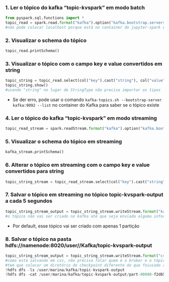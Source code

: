 ### 1. Ler o tópico do kafka “topic-kvspark” em modo batch
```python
from pyspark.sql.functions import *
topic_read = spark.read.format("kafka").option("kafka.bootstrap.servers", "kafka:9092").option("subscribe", "topic-kvspark").load()
#não pode colocar localhost porque está no container do jupyter-spark e não do kafka
```
### 2. Visualizar o schema do tópico
```python
topic_read.printSchema()
```
### 3. Visualizar o tópico com o campo key e value convertidos em string
```python
topic_string = topic_read.select(col("key").cast("string"), col("value").cast("string"))
topic_string.show()
#usando "string" no lugar de StringType não precisa importar os tipos
```
- Se der erro, pode usar o comando ```kafka-topics.sh --bootstrap-server kafka:9092 --list``` no container do Kafka para saber se o tópico existe
### 4. Ler o tópico do kafka “topic-kvspark” em modo streaming
```python
topic_read_stream = spark.readStream.format("kafka").option("kafka.bootstrap.servers", "kafka:9092").option("subscribe", "topic-kvspark").option("startingOffsets", "earliest").load()
```
### 5. Visualizar o schema do tópico em streaming
```python
kafka_stream.printSchema()
```
### 6. Alterar o tópico em streaming com o campo key e value convertidos para string
```python
topic_string_stream = topic_read_stream.select(col("key").cast("string"), col("value").cast("string"))
```
### 7. Salvar o tópico em streaming no tópico topic-kvspark-output a cada 5 segundos
```python
topic_string_stream_output = topic_string_stream.writeStream.format("kafka").option("kafka.bootstrap.servers", "kafka:9092").option("topic", "topic-kvspark-output").option("checkpointLocation","/user/marina/kafka_checkpoint").trigger(continuous="5 second").start()
#o tópico não vai ser criado no kafka até que seja enviada alguma informação pelo producer
```
- Por default, esse tópico vai ser criado com apenas 1 partição
### 8. Salvar o tópico na pasta hdfs://namenode:8020/user/<nome>/Kafka/topic-kvspark-output
```python
topic_string_stream_output = topic_string_stream.writeStream.format("csv").option("path", "/user/marina/kafka/topic-kvspark-output").option("checkpointLocation","/user/marina/kafka_checkpoint1").start()
#como está salvando em csv, não precisa falar quem é o broker e o tópico
#tem que colocar um diretório do checkpoint diferente do que foiusado antes para não acusar erro
!hdfs dfs -ls /user/marina/kafka/topic-kvspark-output
!hdfs dfs -cat /user/marina/kafka/topic-kvspark-output/part-00000-f2d65bfc-c99e-4c90-ab77-8d9b5e5ad51b-c000.csv
```
